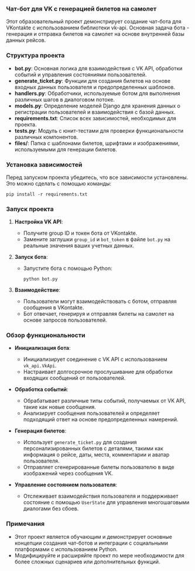 ### Чат-бот для VK с генерацией билетов на самолет

Этот образовательный проект демонстрирует создание чат-бота для VKontakte с использованием библиотеки vk-api. Основная задача бота - генерация и отправка билетов на самолет на основе внутренней базы данных рейсов.

### Структура проекта

- **bot.py**: Основная логика для взаимодействия с VK API, обработки событий и управления состояниями пользователей.
- **generate_ticket.py**: Функции для создания билетов на основе входных данных пользователя и предопределенных шаблонов.
- **handlers.py**: Обработчики, используемые ботом для выполнения различных шагов в диалоговом потоке.
- **models.py**: Определение моделей Django для хранения данных о регистрации пользователей и взаимодействия с базой данных.
- **requirements.txt**: Список всех зависимостей, необходимых для проекта.
- **tests.py**: Модуль с юнит-тестами для проверки функциональности различных компонентов.
- **files/**: Папка с шаблонами билетов, шрифтами и изображениями, используемыми для генерации билетов.

### Установка зависимостей

Перед запуском проекта убедитесь, что все зависимости установлены. Это можно сделать с помощью команды:
```
pip install -r requirements.txt
```

### Запуск проекта

1. **Настройка VK API**:
   - Получите group ID и токен бота от VKontakte.
   - Замените заглушки `group_id` и `bot_token` в файле `bot.py` на реальные значения ваших учетных данных.

2. **Запуск бота**:
   - Запустите бота с помощью Python:
     ```
     python bot.py
     ```

3. **Взаимодействие**:
   - Пользователи могут взаимодействовать с ботом, отправляя сообщения в VKontakte.
   - Бот отвечает, генерируя и отправляя билеты на самолет на основе запросов пользователей.

### Обзор функциональности

- **Инициализация бота**:
  - Инициализирует соединение с VK API с использованием `vk_api.VkApi`.
  - Настраивает долгосрочное прослушивание для обработки входящих сообщений от пользователей.

- **Обработка событий**:
  - Обрабатывает различные типы событий, получаемых от VK API, такие как новые сообщения.
  - Анализирует сообщения пользователей и определяет подходящий ответ на основе предопределенных намерений.

- **Генерация билетов**:
  - Использует `generate_ticket.py` для создания персонализированных билетов с деталями, такими как информация о рейсе, даты, места, комментарии и аватар пользователя.
  - Отправляет сгенерированные билеты пользователю в виде изображений через сообщения VK.

- **Управление состоянием пользователя**:
  - Отслеживает взаимодействия пользователя и поддерживает состояние с помощью `UserState` для управления многошаговыми диалогами без сбоев.

### Примечания

- Этот проект является обучающим и демонстрирует основные концепции создания чат-ботов и интеграции с социальными платформами с использованием Python.
- Модифицируйте и расширяйте проект по мере необходимости для более сложных сценариев или дополнительных функций.
